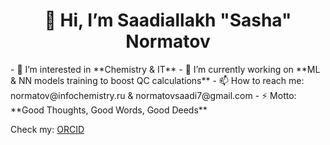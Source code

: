 <h1 align="center">👋 Hi, I’m <strong>Saadiallakh "Sasha" Normatov</strong></h1>
- 👀 I’m interested in **Chemistry & IT**
- 🌱 I’m currently working on **ML & NN models training to boost QC calculations**
- 📫 How to reach me: normatov@infochemistry.ru & normatovsaadi7@gmail.com
- ⚡ Motto: **Good Thoughts, Good Words, Good Deeds**

Check my: 
[ORCID](https://orcid.org/0009-0004-4834-7713)

<!---
Saadiallakh/Saadiallakh is a ✨ special ✨ repository because its `README.md` (this file) appears on your GitHub profile.
You can click the Preview link to take a look at your changes.
--->
